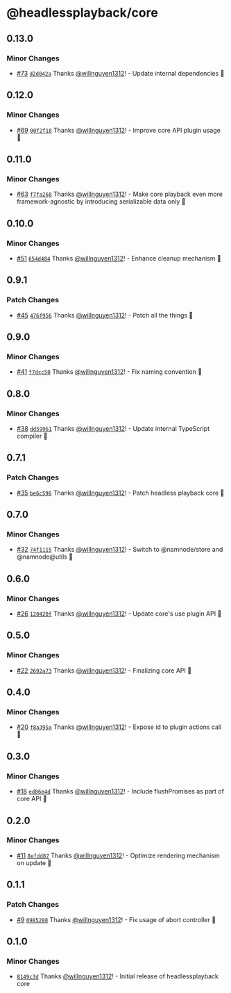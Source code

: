 # @headlessplayback/core

## 0.13.0

### Minor Changes

- [#73](https://github.com/willnguyen1312/headlessplayback/pull/73)
  [`d2d842a`](https://github.com/willnguyen1312/headlessplayback/commit/d2d842a5d45f3e7fff8eb0c0a8159b782821f628)
  Thanks [@willnguyen1312](https://github.com/willnguyen1312)! - Update internal
  dependencies 💞

## 0.12.0

### Minor Changes

- [#69](https://github.com/willnguyen1312/headlessplayback/pull/69)
  [`00f2f18`](https://github.com/willnguyen1312/headlessplayback/commit/00f2f188b6d4b2fadebd954357011f3e14599386)
  Thanks [@willnguyen1312](https://github.com/willnguyen1312)! - Improve core
  API plugin usage 💞

## 0.11.0

### Minor Changes

- [#63](https://github.com/willnguyen1312/headlessplayback/pull/63)
  [`f7fa268`](https://github.com/willnguyen1312/headlessplayback/commit/f7fa268fcbcd92fdce5cb2a9d9fc6180ecdff73e)
  Thanks [@willnguyen1312](https://github.com/willnguyen1312)! - Make core
  playback even more framework-agnostic by introducing serializable data only 💞

## 0.10.0

### Minor Changes

- [#51](https://github.com/willnguyen1312/headlessplayback/pull/51)
  [`654d484`](https://github.com/willnguyen1312/headlessplayback/commit/654d48446bc95626dfe2ccc1ea7d319f3716bdb4)
  Thanks [@willnguyen1312](https://github.com/willnguyen1312)! - Enhance cleanup
  mechanism 💞

## 0.9.1

### Patch Changes

- [#45](https://github.com/willnguyen1312/headlessplayback/pull/45)
  [`476f956`](https://github.com/willnguyen1312/headlessplayback/commit/476f956bf0c11b33b40876f23b25606d7392e3a4)
  Thanks [@willnguyen1312](https://github.com/willnguyen1312)! - Patch all the
  things 🚀

## 0.9.0

### Minor Changes

- [#41](https://github.com/willnguyen1312/headlessplayback/pull/41)
  [`f7dcc50`](https://github.com/willnguyen1312/headlessplayback/commit/f7dcc5000f4674b861bc1927bb966acbd40bdbef)
  Thanks [@willnguyen1312](https://github.com/willnguyen1312)! - Fix naming
  convention 🎢

## 0.8.0

### Minor Changes

- [#38](https://github.com/willnguyen1312/headlessplayback/pull/38)
  [`dd59961`](https://github.com/willnguyen1312/headlessplayback/commit/dd59961da0003bc80861d3e30ebe297bac9c4721)
  Thanks [@willnguyen1312](https://github.com/willnguyen1312)! - Update internal
  TypeScript compiler 🚀

## 0.7.1

### Patch Changes

- [#35](https://github.com/willnguyen1312/headlessplayback/pull/35)
  [`be6c598`](https://github.com/willnguyen1312/headlessplayback/commit/be6c5985d14ea4846f18d0991dafc7ed1bb3dc11)
  Thanks [@willnguyen1312](https://github.com/willnguyen1312)! - Patch headless
  playback core 💞

## 0.7.0

### Minor Changes

- [#32](https://github.com/willnguyen1312/headlessplayback/pull/32)
  [`74f1115`](https://github.com/willnguyen1312/headlessplayback/commit/74f1115e50ba80c825e2299f72fb493d45949bb0)
  Thanks [@willnguyen1312](https://github.com/willnguyen1312)! - Switch to
  @namnode/store and @namnode@utils 💞

## 0.6.0

### Minor Changes

- [#26](https://github.com/willnguyen1312/headlessplayback/pull/26)
  [`120420f`](https://github.com/willnguyen1312/headlessplayback/commit/120420f7eda6738b00f87955eddff9f3a15e5993)
  Thanks [@willnguyen1312](https://github.com/willnguyen1312)! - Update core's
  use plugin API 💞

## 0.5.0

### Minor Changes

- [#22](https://github.com/willnguyen1312/headlessplayback/pull/22)
  [`2692a73`](https://github.com/willnguyen1312/headlessplayback/commit/2692a73c93851c1c4d9cb6f30767d8237e242abe)
  Thanks [@willnguyen1312](https://github.com/willnguyen1312)! - Finalizing core
  API 🚀

## 0.4.0

### Minor Changes

- [#20](https://github.com/willnguyen1312/headlessplayback/pull/20)
  [`f8a395a`](https://github.com/willnguyen1312/headlessplayback/commit/f8a395a096ff5866b3033a3d6a597a334fa4b07c)
  Thanks [@willnguyen1312](https://github.com/willnguyen1312)! - Expose id to
  plugin actions call 🚀

## 0.3.0

### Minor Changes

- [#18](https://github.com/willnguyen1312/headlessplayback/pull/18)
  [`ed86e4d`](https://github.com/willnguyen1312/headlessplayback/commit/ed86e4d3fd32c2f5c7731220c1c52dfa7301bdac)
  Thanks [@willnguyen1312](https://github.com/willnguyen1312)! - Include
  flushPromises as part of core API 🚀

## 0.2.0

### Minor Changes

- [#11](https://github.com/willnguyen1312/headlessplayback/pull/11)
  [`8efdd87`](https://github.com/willnguyen1312/headlessplayback/commit/8efdd87e9e0485fbad05339f4061fbdee8a409aa)
  Thanks [@willnguyen1312](https://github.com/willnguyen1312)! - Optimize
  rendering mechanism on update 💞

## 0.1.1

### Patch Changes

- [#9](https://github.com/willnguyen1312/headlessplayback/pull/9)
  [`0985288`](https://github.com/willnguyen1312/headlessplayback/commit/0985288422d4500d19680d5c137afb9b5db35612)
  Thanks [@willnguyen1312](https://github.com/willnguyen1312)! - Fix usage of
  abort controller 💞

## 0.1.0

### Minor Changes

- [`8149c3d`](https://github.com/willnguyen1312/headlessplayback/commit/8149c3d1c500efcd6f4e1a9f33b9550cc23c2f28)
  Thanks [@willnguyen1312](https://github.com/willnguyen1312)! - Initial release
  of headlessplayback core

